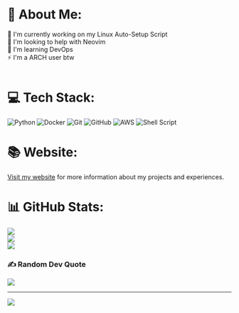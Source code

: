 # 💫 About Me:
🔭 I'm currently working on my Linux Auto-Setup Script<br>🤝 I'm looking to help with Neovim<br>🌱 I'm learning DevOps<br>⚡ I'm a ARCH user btw<br><br>

# 💻 Tech Stack:
![Python](https://img.shields.io/badge/python-3670A0?style=for-the-badge&logo=python&logoColor=ffdd54)
![Docker](https://img.shields.io/badge/docker-%230db7ed.svg?style=for-the-badge&logo=docker&logoColor=white) 
![Git](https://img.shields.io/badge/git-%23F05033.svg?style=for-the-badge&logo=git&logoColor=white) 
![GitHub](https://img.shields.io/badge/github-%23121011.svg?style=for-the-badge&logo=github&logoColor=white)
![AWS](https://img.shields.io/badge/AWS-%23FF9900.svg?style=for-the-badge&logo=amazon-aws&logoColor=white) 
![Shell Script](https://img.shields.io/badge/shell_script-%23121011.svg?style=for-the-badge&logo=gnu-bash&logoColor=white)
# 📚 Website:
[Visit my website](https://dhruvmistry2000.github.io/dhruvmistry/) for more information about my projects and experiences.
# 📊 GitHub Stats:
![](https://github-readme-stats.vercel.app/api?username=dhruvmistry2000&theme=dracula&hide_border=false&include_all_commits=true&count_private=false)<br/>
![](https://github-readme-streak-stats.herokuapp.com/?user=dhruvmistry2000&theme=dracula&hide_border=false)<br/>
![](https://github-readme-stats.vercel.app/api/top-langs/?username=dhruvmistry2000&theme=dracula&hide_border=false&include_all_commits=true&count_private=false&layout=compact)

### ✍️ Random Dev Quote
![](https://quotes-github-readme.vercel.app/api?type=horizontal&theme=radical)

---
[![](https://visitcount.itsvg.in/api?id=dhruvmistry2000&icon=2&color=9)](https://visitcount.itsvg.in)

<!-- Proudly created with GPRM ( https://gprm.itsvg.in ) -->
